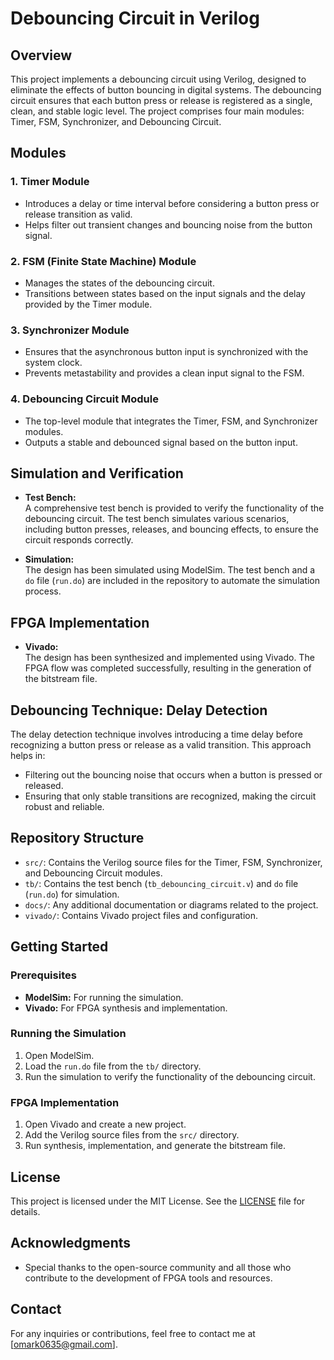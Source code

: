 
# Debouncing Circuit in Verilog

## Overview

This project implements a debouncing circuit using Verilog, designed to eliminate the effects of button bouncing in digital systems. The debouncing circuit ensures that each button press or release is registered as a single, clean, and stable logic level. The project comprises four main modules: Timer, FSM, Synchronizer, and Debouncing Circuit.

## Modules

### 1. **Timer Module**
   - Introduces a delay or time interval before considering a button press or release transition as valid.
   - Helps filter out transient changes and bouncing noise from the button signal.

### 2. **FSM (Finite State Machine) Module**
   - Manages the states of the debouncing circuit.
   - Transitions between states based on the input signals and the delay provided by the Timer module.

### 3. **Synchronizer Module**
   - Ensures that the asynchronous button input is synchronized with the system clock.
   - Prevents metastability and provides a clean input signal to the FSM.

### 4. **Debouncing Circuit Module**
   - The top-level module that integrates the Timer, FSM, and Synchronizer modules.
   - Outputs a stable and debounced signal based on the button input.

## Simulation and Verification

- **Test Bench:**  
  A comprehensive test bench is provided to verify the functionality of the debouncing circuit. The test bench simulates various scenarios, including button presses, releases, and bouncing effects, to ensure the circuit responds correctly.

- **Simulation:**  
  The design has been simulated using ModelSim. The test bench and a `do` file (`run.do`) are included in the repository to automate the simulation process.

## FPGA Implementation

- **Vivado:**  
  The design has been synthesized and implemented using Vivado. The FPGA flow was completed successfully, resulting in the generation of the bitstream file.

## Debouncing Technique: Delay Detection

The delay detection technique involves introducing a time delay before recognizing a button press or release as a valid transition. This approach helps in:
- Filtering out the bouncing noise that occurs when a button is pressed or released.
- Ensuring that only stable transitions are recognized, making the circuit robust and reliable.

## Repository Structure

- `src/`: Contains the Verilog source files for the Timer, FSM, Synchronizer, and Debouncing Circuit modules.
- `tb/`: Contains the test bench (`tb_debouncing_circuit.v`) and `do` file (`run.do`) for simulation.
- `docs/`: Any additional documentation or diagrams related to the project.
- `vivado/`: Contains Vivado project files and configuration.

## Getting Started

### Prerequisites

- **ModelSim:** For running the simulation.
- **Vivado:** For FPGA synthesis and implementation.

### Running the Simulation

1. Open ModelSim.
2. Load the `run.do` file from the `tb/` directory.
3. Run the simulation to verify the functionality of the debouncing circuit.

### FPGA Implementation

1. Open Vivado and create a new project.
2. Add the Verilog source files from the `src/` directory.
3. Run synthesis, implementation, and generate the bitstream file.

## License

This project is licensed under the MIT License. See the [LICENSE](LICENSE) file for details.

## Acknowledgments

- Special thanks to the open-source community and all those who contribute to the development of FPGA tools and resources.

## Contact

For any inquiries or contributions, feel free to contact me at [omark0635@gmail.com].


